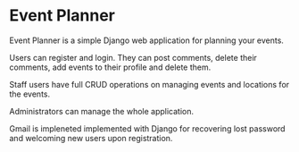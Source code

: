 # Event Planner

Event Planner is a simple Django web application for planning your events.

Users can register and login. They can post comments, delete their comments, add events to their profile and delete them.

Staff users have full CRUD operations on managing events and locations for the events.

Administrators can manage the whole application.

Gmail is impleneted implemented with Django for recovering lost password and welcoming new users upon registration.
